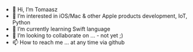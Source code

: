 - 👋 Hi, I’m Tomaasz
- 👀 I’m interested in iOS/Mac & other Apple products development, IoT, Python
- 🌱 I’m currently learning Swift language
- 💞️ I’m looking to collaborate on ... - not yet ;)
- 📫 How to reach me ... at any time via github
